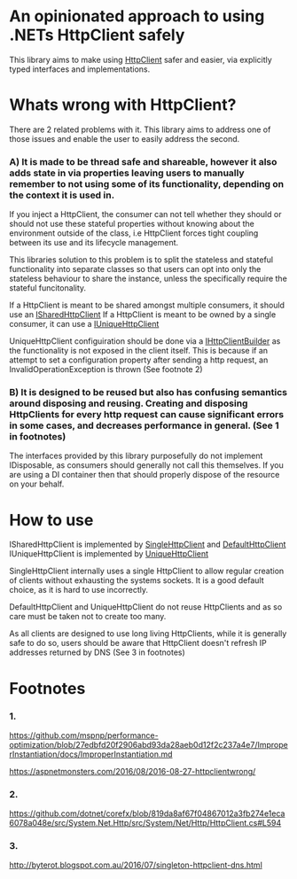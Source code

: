 # An opinionated approach to using .NETs HttpClient safely

This library aims to make using [HttpClient](https://msdn.microsoft.com/en-us/library/HttpClient) safer and easier, via explicitly typed interfaces and implementations.

# Whats wrong with HttpClient?

There are 2 related problems with it. This library aims to address one of those issues and enable the user to easily address the second.

### A) It is made to be thread safe and shareable, however it also adds state in via properties leaving users to manually remember to not using some of its functionality, depending on the context it is used in.

If you inject a HttpClient, the consumer can not tell whether they should or should not use these stateful
properties without knowing about the environment outside of the class, i.e HttpClient forces
tight coupling between its use and its lifecycle management.

This libraries solution to this problem is to split the stateless and stateful functionality into separate classes so that users can opt
into only the stateless behaviour to share the instance, unless the specifically require the stateful funcitonality.

If a HttpClient is meant to be shared amongst multiple consumers, it should use an [ISharedHttpClient](https://github.com/tobyhei/SaneHttpClient/blob/master/src/SaneHttpClient.Abstractions/ISharedHttpClient.cs)
If a HttpClient is meant to be owned by a single consumer, it can use a [IUniqueHttpClient](https://github.com/tobyhei/SaneHttpClient/blob/master/src/SaneHttpClient.Abstractions/IUniqueHttpClient.cs)

UniqueHttpClient configuiration should be done via a [IHttpClientBuilder](https://github.com/tobyhei/SaneHttpClient/blob/master/src/SaneHttpClient.Abstractions/IUniqueHttpClient.cs)
as the functionality is not exposed in the client itself. This is because if an attempt to set a configuration property after sending a http request, an InvalidOperationException is thrown (See footnote 2)

### B) It is designed to be reused but also has confusing semantics around disposing and reusing. Creating and disposing HttpClients for every http request can cause significant errors in some cases, and decreases performance in general. (See 1 in footnotes)

The interfaces provided by this library purposefully do not implement IDisposable, as consumers should generally not call this themselves.
If you are using a DI container then that should properly dispose of the resource on your behalf.

# How to use

ISharedHttpClient is implemented by [SingleHttpClient](https://github.com/tobyhei/SaneHttpClient/blob/master/src/SaneHttpClient/SingleHttpClient.cs) and [DefaultHttpClient](https://github.com/tobyhei/SaneHttpClient/blob/master/src/SaneHttpClient/DefaultHttpClient.cs)
IUniqueHttpClient is implemented by [UniqueHttpClient](https://github.com/tobyhei/SaneHttpClient/blob/master/src/SaneHttpClient/UniqueHttpClient.cs)

SingleHttpClient internally uses a single HttpClient to allow regular creation of clients without exhausting the systems sockets. It is a good default choice, as it is hard to use incorrectly.

DefaultHttpClient and UniqueHttpClient do not reuse HttpClients and as so care must be taken not to create too many.

As all clients are designed to use long living HttpClients, while it is generally safe to do so, users should be aware that HttpClient doesn't refresh IP addresses returned by DNS (See 3 in footnotes)

# Footnotes

### 1.
https://github.com/mspnp/performance-optimization/blob/27edbfd20f2906abd93da28aeb0d12f2c237a4e7/ImproperInstantiation/docs/ImproperInstantiation.md

https://aspnetmonsters.com/2016/08/2016-08-27-httpclientwrong/

### 2.
https://github.com/dotnet/corefx/blob/819da8af67f04867012a3fb274e1eca6078a048e/src/System.Net.Http/src/System/Net/Http/HttpClient.cs#L594

### 3.
http://byterot.blogspot.com.au/2016/07/singleton-httpclient-dns.html

